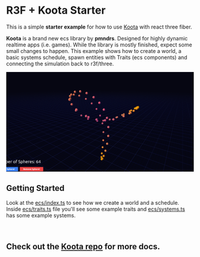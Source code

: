 # R3F + Koota Starter


This is a simple **starter example** for how to use [Koota](https://github.com/pmndrs/koota) with react three fiber.


**Koota** is a brand new ecs library by **pmndrs**. Designed for highly dynamic realtime apps (i.e. games).
While the library is mostly finished, expect some small changes to happen.
This example shows how to create a world, a basic systems schedule, spawn entities with Traits (ecs components)
and connecting the simulation back to r3f/three.


![screenshot](./screenshot.png)


## Getting Started
Look at the [ecs/index.ts](src%2Fjs%2Fecs%2Findex.ts) to see how we create a world and a schedule.
Inside [ecs/traits.ts](src%2Fjs%2Fecs%2Ftraits.ts) file you'll see some example traits and
[ecs/systems.ts](src%2Fjs%2Fecs%2Fsystems.ts) has some example systems.<br/><br/><br/>


## Check out the [Koota repo](https://github.com/pmndrs/koota) for more docs. ###



 



